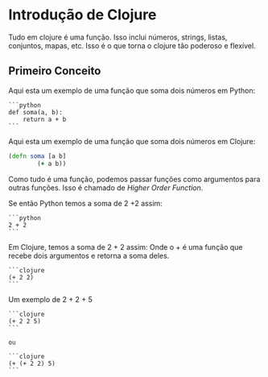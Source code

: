 
# Introdução de Clojure

Tudo em clojure é uma função. Isso inclui números, strings, listas, conjuntos, mapas, etc. Isso é o que torna o clojure tão poderoso e flexível.


## Primeiro Conceito 

Aqui esta um exemplo de uma função que soma dois números em Python:


    ```python
    def soma(a, b):
        return a + b
    ```

Aqui esta um exemplo de uma função que soma dois números em Clojure:
    
```clojure
(defn soma [a b]
        (+ a b))
```

Como tudo é uma função, podemos passar funções como argumentos para outras funções. Isso é chamado de *Higher Order Function*.

Se então Python temos a soma de 2 +2 assim:

    ```python
    2 + 2
    ```
Em Clojure, temos a soma de 2 + 2 assim:
Onde o + é uma função que recebe dois argumentos e retorna a soma deles.

    ```clojure
    (+ 2 2)
    ```
Um exemplo de 2 + 2 + 5
    
    ```clojure
    (+ 2 2 5)
    ```

    ou

    ```clojure
    (+ (+ 2 2) 5)
    ```


